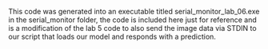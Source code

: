 This code was generated into an executable titled serial_monitor_lab_06.exe in the serial_monitor folder, the code 
is included here just for reference and is a modification of the lab 5 code to also send the image data via STDIN to 
our script that loads our model and responds with a prediction.